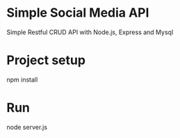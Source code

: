 # Simple Social Media API
 Simple Restful CRUD API with Node.js, Express and Mysql
 
# Project setup
  npm install

# Run
  node server.js
